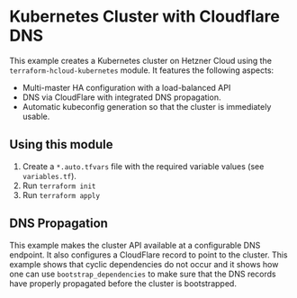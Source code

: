 # Kubernetes Cluster with Cloudflare DNS

This example creates a Kubernetes cluster on Hetzner Cloud using the `terraform-hcloud-kubernetes` module. It features
the following aspects:
- Multi-master HA configuration with a load-balanced API
- DNS via CloudFlare with integrated DNS propagation.
- Automatic kubeconfig generation so that the cluster is immediately usable.

## Using this module
1. Create a `*.auto.tfvars` file with the required variable values (see `variables.tf`).
2. Run `terraform init`
3. Run `terraform apply`

## DNS Propagation
This example makes the cluster API available at a configurable DNS endpoint. It also configures a CloudFlare record to
point to the cluster. This example shows that cyclic dependencies do not occur and it shows how one can use
`bootstrap_dependencies` to make sure that the DNS records have properly propagated before the cluster is bootstrapped.
